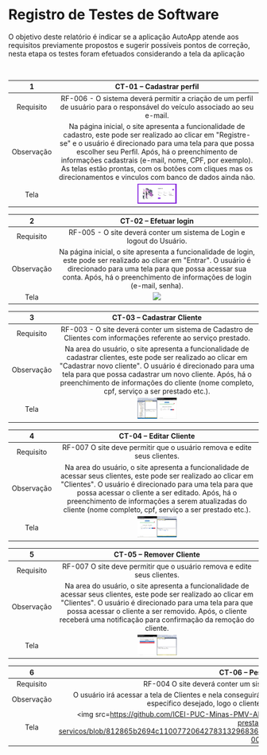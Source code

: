 # Registro de Testes de Software

O objetivo deste relatório é indicar se a aplicação AutoApp atende aos requisitos previamente propostos e sugerir possíveis pontos de correção, nesta etapa os testes foram efetuados considerando a tela da aplicação 

<br> 
  
| 1 	| **CT-01 – Cadastrar perfil** 	|
|:---:	|:---:	|
|	Requisito	| RF-006 - O sistema deverá permitir a criação de um perfil de usuário para o responsável do veículo associado ao seu e-mail. |
| Observação | Na página inicial, o site apresenta a funcionalidade de cadastro, este pode ser realizado ao clicar em "Registre-se" e o usuário é direcionado para uma tela para que possa escolher seu Perfil. Após, há o preenchimento de informações cadastrais (e-mail, nome, CPF, por exemplo). As telas estão prontas, com os botões com cliques mas os direcionamentos e vinculos com banco de dados ainda não. |
| Tela |  <img src="https://github.com/ICEI-PUC-Minas-PMV-ADS/pmv-ads-2022-2-e2-proj-int-t6-gestao-adm-para-prestadores-de-servicos/blob/e0b368f5ca2bde8018b05b41b74b292513c128f0/docs/img/Tela%20Cadastro.png" width=20%/>|

| 2 	| **CT-02 – Efetuar login** 	|
|:---:	|:---:	|
|	Requisito	| RF-005 - O site deverá conter um sistema de Login e logout do Usuário. |
| Observação | Na página inicial, o site apresenta a funcionalidade de login, este pode ser realizado ao clicar em "Entrar". O usuário é direcionado para uma tela para que possa acessar sua conta. Após, há o preenchimento de informações de login (e-mail, senha). |
| Tela |  <img src="https://github.com/ICEI-PUC-Minas-PMV-ADS/pmv-ads-2022-2-e2-proj-int-t6-gestao-adm-para-prestadores-de-servicos/blob/e0b368f5ca2bde8018b05b41b74b292513c128f0/docs/img/Login%20Usu%C3%A1rio.png" width=20%/>|

| 3 	|  **CT-03 – Cadastrar Cliente** 	|
|:---:	|:---:	|
|	Requisito	| RF-003 - O site deverá conter um sistema de Cadastro de Clientes com informações referente ao serviço prestado. |
| Observação | Na area do usuário, o site apresenta a funcionalidade de cadastrar clientes, este pode ser realizado ao clicar em "Cadastrar novo cliente". O usuário é direcionado para uma tela para que possa cadastrar um novo cliente. Após, há o preenchimento de informações do cliente (nome completo, cpf, serviço a ser prestado etc.). |
| Tela |  <img src="https://github.com/ICEI-PUC-Minas-PMV-ADS/pmv-ads-2022-2-e2-proj-int-t6-gestao-adm-para-prestadores-de-servicos/blob/df31097c97d0fc05fe67bd049df7e3a3eba1a283/docs/img/Cadastrar%20Cliente.jpg" width=20%/>|

| 4 	|  **CT-04 – Editar Cliente** 	 	|
|:---:	|:---:	|
|	Requisito	| RF-007	O site deve permitir que o usuário remova e edite seus clientes. |
| Observação | Na area do usuário, o site apresenta a funcionalidade de acessar seus clientes, este pode ser realizado ao clicar em "Clientes". O usuário é direcionado para uma tela para que possa acessar o cliente a ser editado. Após, há o preenchimento de informações a serem atualizadas do cliente (nome completo, cpf, serviço a ser prestado etc.). |
| Tela |  <img src="https://github.com/ICEI-PUC-Minas-PMV-ADS/pmv-ads-2022-2-e2-proj-int-t6-gestao-adm-para-prestadores-de-servicos/blob/c9bc6bd69b612d5b9c3c6e9611bfb61a2f533c5c/docs/img/Editar%20clientes.jpg" width=20%/>|

| 5 	|  **CT-05 – Remover Cliente**	 	|
|:---:	|:---:	|
|	Requisito	| RF-007	O site deve permitir que o usuário remova e edite seus clientes. |
| Observação | Na area do usuário, o site apresenta a funcionalidade de acessar seus clientes, este pode ser realizado ao clicar em "Clientes". O usuário é direcionado para uma tela para que possa acessar o cliente a ser removido. Após, o cliente receberá uma notificação para confirmação da remoção do cliente. |
| Tela |  <img src="https://github.com/ICEI-PUC-Minas-PMV-ADS/pmv-ads-2022-2-e2-proj-int-t6-gestao-adm-para-prestadores-de-servicos/blob/c97f8ca41d5d589013ca011d59ad2120e80f725e/docs/img/Remover%20Clientes.jpg" width=20%/>|

| 6 	|  **CT-06 – Pesquisar Clientes**	 	|
|:---:	|:---:	|
|	Requisito	| RF-004 O site deverá conter um sistema de aba para pesquisa de clientes. |
| Observação | O usuário irá acessar a tela de Clientes e nela conseguirá filtrar em "PESQUISAR" para conseguir visualizar um cliente especifico desejado, logo o cliente pesquisado será apresentado na tela. |
| Tela |  <img src=https://github.com/ICEI-PUC-Minas-PMV-ADS/pmv-ads-2022-2-e2-proj-int-t6-gestao-adm-para-prestadores-de-servicos/blob/812865b2694c1100772064278313296836e43b4c/IMG/Teste%20de%20PESQUISAR%20CLIENTES_page-0001.jpg

